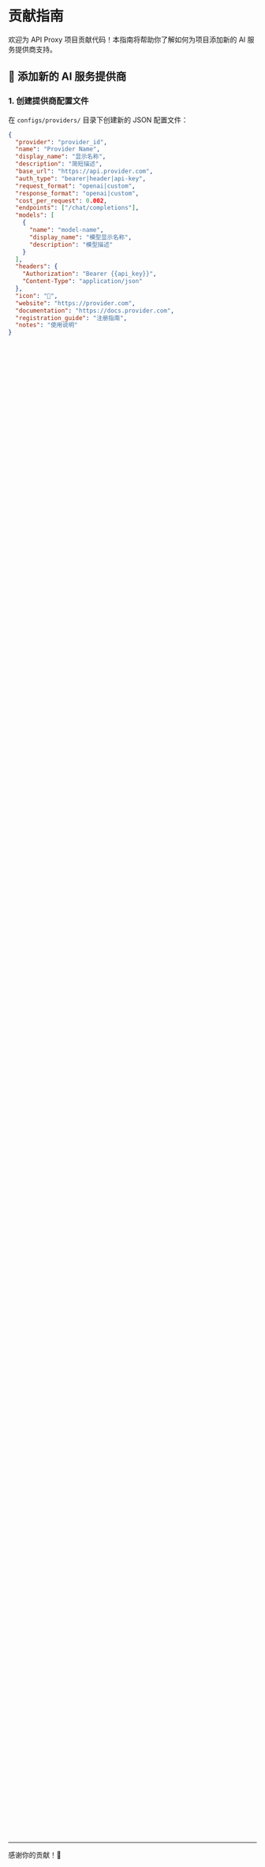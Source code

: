 # 贡献指南

欢迎为 API Proxy 项目贡献代码！本指南将帮助你了解如何为项目添加新的 AI 服务提供商支持。

## 🚀 添加新的 AI 服务提供商

### 1. 创建提供商配置文件

在 `configs/providers/` 目录下创建新的 JSON 配置文件：

```json
{
  "provider": "provider_id",
  "name": "Provider Name",
  "display_name": "显示名称",
  "description": "简短描述",
  "base_url": "https://api.provider.com",
  "auth_type": "bearer|header|api-key",
  "request_format": "openai|custom",
  "response_format": "openai|custom", 
  "cost_per_request": 0.002,
  "endpoints": ["/chat/completions"],
  "models": [
    {
      "name": "model-name",
      "display_name": "模型显示名称",
      "description": "模型描述"
    }
  ],
  "headers": {
    "Authorization": "Bearer {{api_key}}",
    "Content-Type": "application/json"
  },
  "icon": "🤖",
  "website": "https://provider.com",
  "documentation": "https://docs.provider.com",
  "registration_guide": "注册指南",
  "notes": "使用说明"
}
```

### 2. 配置字段说明

| 字段 | 必需 | 说明 |
|------|------|------|
| `provider` | ✓ | 提供商唯一标识符 |
| `name` | ✓ | 提供商名称 |
| `display_name` | ✓ | 前端显示名称 |
| `base_url` | ✓ | API 基础 URL |
| `auth_type` | ✓ | 认证类型 |
| `request_format` | ✓ | 请求格式 |
| `response_format` | ✓ | 响应格式 |
| `models` | ✓ | 支持的模型列表 |
| `headers` | ✓ | 请求头模板 |

### 3. 实现格式适配器（如需要）

如果新提供商的请求/响应格式与 OpenAI 不兼容，需要在 `src/services/ProxyService.js` 中添加格式适配器：

```javascript
// 在适配器映射中添加
this.formatAdapters = {
    your_provider: this.adaptYourProviderFormat.bind(this)
};

// 实现适配方法
adaptYourProviderFormat(data, direction) {
    if (direction === 'request') {
        // 将 OpenAI 格式转换为提供商格式
        return { /* 转换后的请求数据 */ };
    } else if (direction === 'response') {
        // 将提供商响应转换为 OpenAI 格式
        return {
            id: data.id,
            object: 'chat.completion',
            model: data.model,
            choices: [{
                index: 0,
                message: {
                    role: 'assistant',
                    content: data.content
                },
                finish_reason: data.finish_reason
            }],
            usage: data.usage
        };
    }
    return data;
}
```

### 4. 测试配置

1. 启动服务：`npm start`
2. 访问 http://localhost:3000/api/providers 确认新提供商已加载
3. 在管理界面添加新提供商的 API 密钥
4. 测试 API 调用功能

### 5. 提交 Pull Request

1. Fork 项目到你的 GitHub 账户
2. 创建功能分支：`git checkout -b feature/add-provider-xxx`
3. 提交你的更改：`git commit -am 'Add support for XXX provider'`
4. 推送到分支：`git push origin feature/add-provider-xxx`
5. 创建 Pull Request

#### PR 要求

- [ ] 添加了完整的提供商配置文件
- [ ] 如有必要，添加了格式适配器
- [ ] 测试了基本功能
- [ ] 更新了 README.md 中的支持提供商列表

## 📝 示例：添加 Cohere 支持

### 创建 `configs/providers/cohere.json`

```json
{
  "provider": "cohere",
  "name": "Cohere",
  "display_name": "Cohere",
  "description": "Cohere's large language models for enterprise",
  "base_url": "https://api.cohere.ai/v1",
  "auth_type": "bearer",
  "request_format": "cohere",
  "response_format": "cohere",
  "cost_per_request": 0.0015,
  "endpoints": ["/generate", "/chat"],
  "models": [
    {
      "name": "command",
      "display_name": "Command",
      "description": "Cohere's flagship generative model"
    }
  ],
  "headers": {
    "Authorization": "Bearer {{api_key}}",
    "Content-Type": "application/json"
  },
  "icon": "🎯",
  "website": "https://cohere.com",
  "documentation": "https://docs.cohere.com/",
  "registration_guide": "访问 Cohere Console 注册账户并获取 API 密钥",
  "notes": "支持企业级大语言模型服务"
}
```

### 添加格式适配器

```javascript
adaptCohereFormat(data, direction) {
    if (direction === 'request') {
        const lastMessage = data.messages[data.messages.length - 1];
        return {
            model: data.model || 'command',
            prompt: lastMessage.content,
            max_tokens: data.max_tokens || 1000,
            temperature: data.temperature || 0.7
        };
    } else if (direction === 'response') {
        return {
            id: `cohere-${Date.now()}`,
            object: 'chat.completion',
            model: data.meta?.api_version?.version || 'command',
            choices: [{
                index: 0,
                message: {
                    role: 'assistant',
                    content: data.generations[0].text
                },
                finish_reason: 'stop'
            }],
            usage: {
                prompt_tokens: data.meta?.billed_units?.input_tokens || 0,
                completion_tokens: data.meta?.billed_units?.output_tokens || 0,
                total_tokens: (data.meta?.billed_units?.input_tokens || 0) + (data.meta?.billed_units?.output_tokens || 0)
            }
        };
    }
    return data;
}
```

## 🛠️ 开发环境设置

```bash
# 克隆项目
git clone https://github.com/caoergou/api-proxy.git
cd api-proxy

# 安装依赖
npm install

# 配置环境
cp .env.example .env

# 启动开发服务器
npm start
```

## 📋 代码规范

- 使用 TypeScript/JavaScript ES6+ 语法
- 保持代码注释的一致性
- 遵循现有的代码风格
- 确保配置文件格式正确（JSON 有效性）

## 🐛 报告问题

发现 bug 或有功能建议，请通过 [GitHub Issues](https://github.com/caoergou/api-proxy/issues) 报告。

## 📄 许可证

通过贡献代码，你同意你的贡献将在 MIT 许可证下发布。

---

感谢你的贡献！🎉